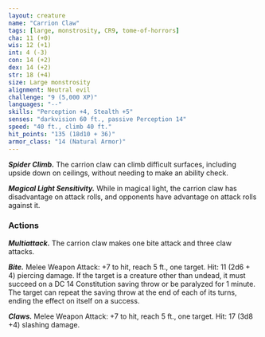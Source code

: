 ```yaml
---
layout: creature
name: "Carrion Claw"
tags: [large, monstrosity, CR9, tome-of-horrors]
cha: 11 (+0)
wis: 12 (+1)
int: 4 (-3)
con: 14 (+2)
dex: 14 (+2)
str: 18 (+4)
size: Large monstrosity
alignment: Neutral evil
challenge: "9 (5,000 XP)"
languages: "--"
skills: "Perception +4, Stealth +5"
senses: "darkvision 60 ft., passive Perception 14"
speed: "40 ft., climb 40 ft."
hit_points: "135 (18d10 + 36)"
armor_class: "14 (Natural Armor)"
---
```


***Spider Climb.*** The carrion claw can climb difficult surfaces, including
upside down on ceilings, without needing to make an ability check.

***Magical Light Sensitivity.*** While in magical light, the carrion claw has
disadvantage on attack rolls, and opponents have advantage on attack rolls
against it.

### Actions

***Multiattack.*** The carrion claw makes one bite attack and three claw
attacks.

***Bite.*** Melee Weapon Attack: +7 to hit, reach 5 ft., one target. Hit: 11
(2d6 + 4) piercing damage. If the target is a creature other than undead, it
must succeed on a DC 14 Constitution saving throw or be paralyzed for
1 minute. The target can repeat the saving throw at the end of each of its
turns, ending the effect on itself on a success.

***Claws.*** Melee Weapon Attack: +7 to hit, reach 5 ft., one target. Hit: 17
(3d8 +4) slashing damage.
